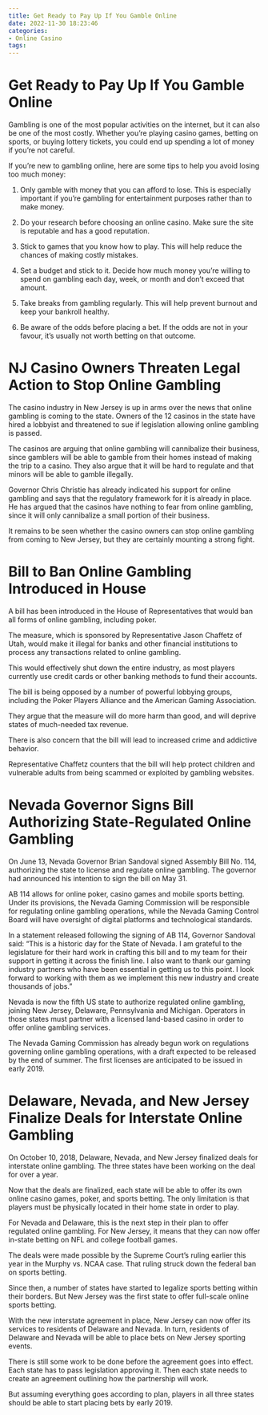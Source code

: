 ```yaml
---
title: Get Ready to Pay Up If You Gamble Online
date: 2022-11-30 18:23:46
categories:
- Online Casino
tags:
---
```



#  Get Ready to Pay Up If You Gamble Online

Gambling is one of the most popular activities on the internet, but it can also be one of the most costly. Whether you’re playing casino games, betting on sports, or buying lottery tickets, you could end up spending a lot of money if you’re not careful.

If you’re new to gambling online, here are some tips to help you avoid losing too much money:

1. Only gamble with money that you can afford to lose. This is especially important if you’re gambling for entertainment purposes rather than to make money.

2. Do your research before choosing an online casino. Make sure the site is reputable and has a good reputation.

3. Stick to games that you know how to play. This will help reduce the chances of making costly mistakes.

4. Set a budget and stick to it. Decide how much money you’re willing to spend on gambling each day, week, or month and don’t exceed that amount.

5. Take breaks from gambling regularly. This will help prevent burnout and keep your bankroll healthy.

6. Be aware of the odds before placing a bet. If the odds are not in your favour, it’s usually not worth betting on that outcome.

#  NJ Casino Owners Threaten Legal Action to Stop Online Gambling

The casino industry in New Jersey is up in arms over the news that online gambling is coming to the state. Owners of the 12 casinos in the state have hired a lobbyist and threatened to sue if legislation allowing online gambling is passed.

The casinos are arguing that online gambling will cannibalize their business, since gamblers will be able to gamble from their homes instead of making the trip to a casino. They also argue that it will be hard to regulate and that minors will be able to gamble illegally.

Governor Chris Christie has already indicated his support for online gambling and says that the regulatory framework for it is already in place. He has argued that the casinos have nothing to fear from online gambling, since it will only cannibalize a small portion of their business.

It remains to be seen whether the casino owners can stop online gambling from coming to New Jersey, but they are certainly mounting a strong fight.

#  Bill to Ban Online Gambling Introduced in House

A bill has been introduced in the House of Representatives that would ban all forms of online gambling, including poker.

The measure, which is sponsored by Representative Jason Chaffetz of Utah, would make it illegal for banks and other financial institutions to process any transactions related to online gambling.

This would effectively shut down the entire industry, as most players currently use credit cards or other banking methods to fund their accounts.

The bill is being opposed by a number of powerful lobbying groups, including the Poker Players Alliance and the American Gaming Association.

They argue that the measure will do more harm than good, and will deprive states of much-needed tax revenue.

There is also concern that the bill will lead to increased crime and addictive behavior.

Representative Chaffetz counters that the bill will help protect children and vulnerable adults from being scammed or exploited by gambling websites.

#  Nevada Governor Signs Bill Authorizing State-Regulated Online Gambling

On June 13, Nevada Governor Brian Sandoval signed Assembly Bill No. 114, authorizing the state to license and regulate online gambling. The governor had announced his intention to sign the bill on May 31.

AB 114 allows for online poker, casino games and mobile sports betting. Under its provisions, the Nevada Gaming Commission will be responsible for regulating online gambling operations, while the Nevada Gaming Control Board will have oversight of digital platforms and technological standards.

In a statement released following the signing of AB 114, Governor Sandoval said: “This is a historic day for the State of Nevada. I am grateful to the legislature for their hard work in crafting this bill and to my team for their support in getting it across the finish line. I also want to thank our gaming industry partners who have been essential in getting us to this point. I look forward to working with them as we implement this new industry and create thousands of jobs.”

Nevada is now the fifth US state to authorize regulated online gambling, joining New Jersey, Delaware, Pennsylvania and Michigan. Operators in those states must partner with a licensed land-based casino in order to offer online gambling services.

The Nevada Gaming Commission has already begun work on regulations governing online gambling operations, with a draft expected to be released by the end of summer. The first licenses are anticipated to be issued in early 2019.

#  Delaware, Nevada, and New Jersey Finalize Deals for Interstate Online Gambling

On October 10, 2018, Delaware, Nevada, and New Jersey finalized deals for interstate online gambling. The three states have been working on the deal for over a year.

Now that the deals are finalized, each state will be able to offer its own online casino games, poker, and sports betting. The only limitation is that players must be physically located in their home state in order to play.

For Nevada and Delaware, this is the next step in their plan to offer regulated online gambling. For New Jersey, it means that they can now offer in-state betting on NFL and college football games.

The deals were made possible by the Supreme Court’s ruling earlier this year in the Murphy vs. NCAA case. That ruling struck down the federal ban on sports betting.

Since then, a number of states have started to legalize sports betting within their borders. But New Jersey was the first state to offer full-scale online sports betting.

With the new interstate agreement in place, New Jersey can now offer its services to residents of Delaware and Nevada. In turn, residents of Delaware and Nevada will be able to place bets on New Jersey sporting events.

There is still some work to be done before the agreement goes into effect. Each state has to pass legislation approving it. Then each state needs to create an agreement outlining how the partnership will work.

But assuming everything goes according to plan, players in all three states should be able to start placing bets by early 2019.